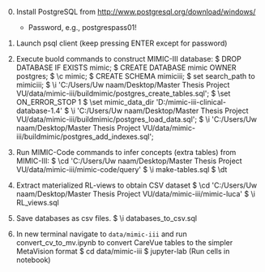 0. Install PostgreSQL from http://www.postgresql.org/download/windows/
    -  Password, e.g., postgrespass01!

1. Launch psql client (keep pressing ENTER except for password)

2. Execute buold commands to construct MIMIC-III database:
    $ DROP DATABASE IF EXISTS mimic;
    $ CREATE DATABASE mimic OWNER postgres;
    $ \c mimic;
    $ CREATE SCHEMA mimiciii;
    $ set search_path to mimiciii;
    $ \i 'C:/Users/Uw naam/Desktop/Master Thesis Project VU/data/mimic-iii/buildmimic/postgres_create_tables.sql';
    $ \set ON_ERROR_STOP 1
    $ \set mimic_data_dir 'D:/mimic-iii-clinical-database-1.4'
    $ \i 'C:/Users/Uw naam/Desktop/Master Thesis Project VU/data/mimic-iii/buildmimic/postgres_load_data.sql';
    $ \i 'C:/Users/Uw naam/Desktop/Master Thesis Project VU/data/mimic-iii/buildmimic/postgres_add_indexes.sql';

3. Run MIMIC-Code commands to infer concepts (extra tables) from MIMIC-III:
    $ \cd 'C:/Users/Uw naam/Desktop/Master Thesis Project VU/data/mimic-iii/mimic-code/query'
    $ \i make-tables.sql
    $ \dt

4. Extract materialized RL-views to obtain CSV dataset
    $ \cd 'C:/Users/Uw naam/Desktop/Master Thesis Project VU/data/mimic-iii/mimic-luca'
    $ \i RL_views.sql

5. Save databases as csv files.
    $ \i databases_to_csv.sql
    
6. In new terminal navigate to `data/mimic-iii` and run convert_cv_to_mv.ipynb to convert CareVue tables to the simpler MetaVision format
    $ cd data/mimic-iii
    $ jupyter-lab
    (Run cells in notebook)
    
